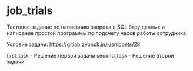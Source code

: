 # job_trials
Тестовое задание по написанию запроса в SQL базу данных и 
написание простой программы по подсчету часов работы сотрудника.

Условие задачи:
https://gitlab.zvonok.in/-/snippets/28

first_task - Решение первой задачи 
second_task - Решение второй задачи

